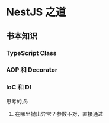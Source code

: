 # NestJS 之道

## 书本知识

### TypeScript Class

### AOP 和 Decorator

### IoC 和 DI





思考的点:

1. 在哪里抛出异常？参数不对，直接通过